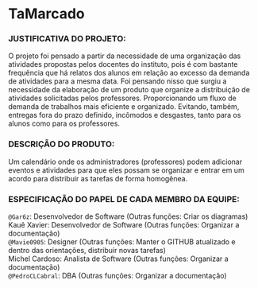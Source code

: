 # TaMarcado
### JUSTIFICATIVA DO PROJETO:
O projeto foi pensado a partir da necessidade de uma organização das atividades propostas pelos docentes do instituto, pois é com bastante frequência que há relatos dos alunos em relação ao excesso da demanda de atividades para a mesma data.
Foi pensando nisso que surgiu a necessidade da elaboração de um produto que organize a distribuição de atividades solicitadas pelos professores. Proporcionando um fluxo de demanda de trabalhos mais eficiente e organizado. Evitando, também, entregas fora do prazo definido, incômodos e desgastes, tanto para os alunos como para os professores.
 
### DESCRIÇÃO DO PRODUTO:
Um calendário onde os administradores (professores) podem adicionar eventos e atividades para que eles possam se organizar e entrar em um acordo para distribuir as tarefas de forma homogênea.
 
### ESPECIFICAÇÃO DO PAPEL DE CADA MEMBRO DA EQUIPE:
`@Gar6z`: Desenvolvedor de Software (Outras funções: Criar os diagramas)  
Kauê Xavier: Desenvolvedor de Software (Outras funções: Organizar a documentação)  
`@Mavie0905`: Designer (Outras funções: Manter o GITHUB atualizado e dentro das orientações, distribuir novas tarefas)  
Michel Cardoso: Analista de Software (Outras funções: Organizar a documentação)   
`@PedroCLCabral`: DBA (Outras funções: Organizar a documentação)  
